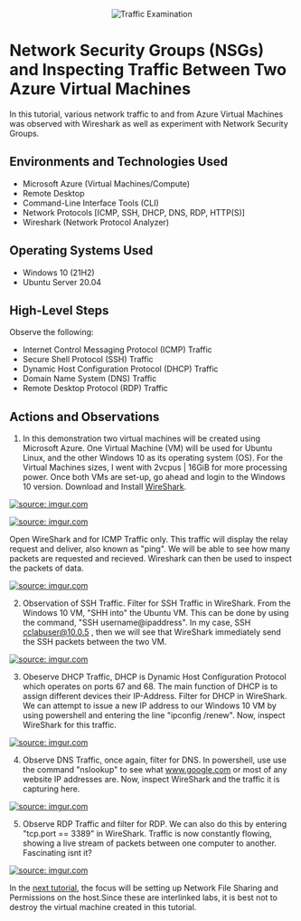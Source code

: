 <p align="center">
<img src="https://i.imgur.com/0rS4fzT.png?1" alt="Traffic Examination"/>
</p>

<h1>Network Security Groups (NSGs) and Inspecting Traffic Between Two Azure Virtual Machines</h1>
In this tutorial, various network traffic to and from Azure Virtual Machines was observed with Wireshark as well as experiment with Network Security Groups. <br />

<h2>Environments and Technologies Used</h2>

- Microsoft Azure (Virtual Machines/Compute)
- Remote Desktop
- Command-Line Interface Tools (CLI)
- Network Protocols [ICMP, SSH, DHCP, DNS, RDP, HTTP(S)]
- Wireshark (Network Protocol Analyzer)

<h2>Operating Systems Used </h2>

- Windows 10 (21H2)
- Ubuntu Server 20.04

<h2>High-Level Steps</h2>

Observe the following:
- Internet Control Messaging Protocol (ICMP) Traffic
- Secure Shell Protocol (SSH) Traffic
- Dynamic Host Configuration Protocol (DHCP) Traffic
- Domain Name System (DNS) Traffic
- Remote Desktop Protocol (RDP) Traffic

<h2>Actions and Observations</h2>

1. In this demonstration two virtual machines will be created using Microsoft Azure. One Virtual Machine (VM) will be used for Ubuntu Linux, and the other Windows 10 as its operating system (OS). For the Virtual Machines sizes, I went with 2vcpus | 16GiB for more processing power. Once both VMs are set-up, go ahead and login to the Windows 10 version. Download and Install [WireShark](https://www.wireshark.org/download.html). 

<a href="https://imgur.com/NjAe6T7"><img src="https://i.imgur.com/NjAe6T7.png" title="source: imgur.com" /></a>

<a href="https://imgur.com/xAFnukb"><img src="https://i.imgur.com/xAFnukb.png" title="source: imgur.com" /></a>



Open WireShark and for ICMP Traffic only. This traffic will display the relay request and deliver, also known as "ping". We will be able to see how many packets are requested and recieved. Wireshark can then be used to inspect the packets of data. 

<a href="https://imgur.com/y9ZjdRI"><img src="https://i.imgur.com/y9ZjdRI.png" title="source: imgur.com" /></a>

2. Observation of SSH Traffic. Filter for SSH Traffic in WireShark. From the Windows 10 VM, "SHH into" the Ubuntu VM. This can be done by using the command, "SSH username@ipaddress". In my case, SSH cclabuser@10.0.5 , then we will see that WireShark immediately send the SSH packets between the two VM. 

<a href="https://imgur.com/isSdOyc"><img src="https://i.imgur.com/isSdOyc.png" title="source: imgur.com" /></a>


3. Obeserve DHCP Traffic, DHCP is Dynamic Host Configuration Protocol which operates on ports 67 and 68. The main function of DHCP is to assign different devices their IP-Address. Filter for DHCP in WireShark. We can attempt to issue a new IP address to our Windows 10 VM by using powershell and entering the line "ipconfig /renew". Now, inspect WireShark for this traffic. 

<a href="https://imgur.com/xuoVhQY"><img src="https://i.imgur.com/xuoVhQY.png" title="source: imgur.com" /></a>

4. Observe DNS Traffic, once again, filter for DNS. In powershell, use use the command "nslookup" to see what www.google.com or most of any website IP addresses are. Now, inspect WireShark and the traffic it is capturing here. 

<a href="https://imgur.com/Y0r57q2"><img src="https://i.imgur.com/Y0r57q2.png" title="source: imgur.com" /></a>

5. Observe RDP Traffic and filter for RDP. We can also do this by entering "tcp.port == 3389" in WireShark. Traffic is now constantly flowing, showing a live stream of packets between one computer to another. Fascinating isnt it? 

<a href="https://imgur.com/9gbvRb1"><img src="https://i.imgur.com/9gbvRb1.png" title="source: imgur.com" /></a>


In the [next tutorial](https://github.com/ItradeLQ/network-file-shares-and-permissions), the focus will be setting up Network File Sharing and Permissions on the host.Since these are interlinked labs, it is best not to destroy the virtual machine created in this tutorial.

